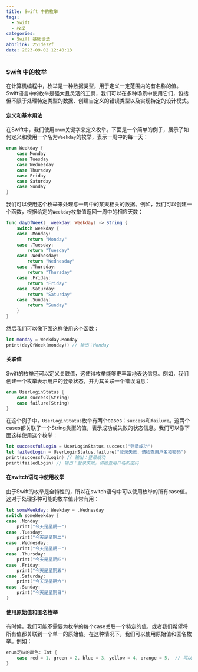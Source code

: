 ```yaml
---
title: Swift 中的枚举
tags:
  - Swift
  - 枚举
categories:
  - Swift 基础语法
abbrlink: 251de72f
date: 2023-09-02 12:40:13
---
```


### Swift 中的枚举

在计算机编程中，枚举是一种数据类型，用于定义一定范围内的有名称的值。Swift语言中的枚举是强大且灵活的工具，我们可以在多种场景中使用它们，包括但不限于处理特定类型的数据、创建自定义的错误类型以及实现特定的设计模式。

#### 定义和基本用法

在Swift中，我们使用`enum`关键字来定义枚举。下面是一个简单的例子，展示了如何定义和使用一个名为`Weekday`的枚举，表示一周中的每一天：

```swift
enum Weekday {  
    case Monday  
    case Tuesday  
    case Wednesday  
    case Thursday  
    case Friday  
    case Saturday  
    case Sunday  
}
```

<!--more-->

我们可以使用这个枚举来处理与一周中的某天相关的数据。例如，我们可以创建一个函数，根据给定的`Weekday`枚举值返回一周中的相应天数：

```swift
func dayOfWeek(_ weekday: Weekday) -> String {  
    switch weekday {  
    case .Monday:  
        return "Monday"  
    case .Tuesday:  
        return "Tuesday"  
    case .Wednesday:  
        return "Wednesday"  
    case .Thursday:  
        return "Thursday"  
    case .Friday:  
        return "Friday"  
    case .Saturday:  
        return "Saturday"  
    case .Sunday:  
        return "Sunday"  
    }  
}
```

然后我们可以像下面这样使用这个函数：

```swift
let monday = Weekday.Monday  
print(dayOfWeek(monday)) // 输出：Monday
```

#### 关联值

Swift的枚举还可以定义关联值，这使得枚举能够更丰富地表达信息。例如，我们创建一个枚举表示用户的登录状态，并为其关联一个错误消息：

```swift
enum UserLoginStatus {  
    case success(String)  
    case failure(String)  
}
```

在这个例子中，`UserLoginStatus`枚举有两个cases：`success`和`failure`。这两个cases都关联了一个String类型的值，表示成功或失败的状态信息。我们可以像下面这样使用这个枚举：

```swift
let successfulLogin = UserLoginStatus.success("登录成功")  
let failedLogin = UserLoginStatus.failure("登录失败，请检查用户名和密码")  
print(successfulLogin) // 输出：登录成功  
print(failedLogin) // 输出：登录失败，请检查用户名和密码
```

#### 在switch语句中使用枚举

由于Swift的枚举是全特性的，所以在switch语句中可以使用枚举的所有case值。这对于处理多种可能的枚举值非常有用：

```swift
let someWeekday: Weekday = .Wednesday  
switch someWeekday {  
case .Monday:  
    print("今天是星期一")  
case .Tuesday:  
    print("今天是星期二")  
case .Wednesday:  
    print("今天是星期三")  
case .Thursday:  
    print("今天是星期四")  
case .Friday:  
    print("今天是星期五")  
case .Saturday:  
    print("今天是星期六")  
case .Sunday:  
    print("今天是星期日")  
}
```

#### 使用原始值和匿名枚举

有时候，我们可能不需要为枚举的每个case关联一个特定的值，或者我们希望将所有值都关联到一个单一的原始值。在这种情况下，我们可以使用原始值和匿名枚举。例如：

```swift
enum乏味的颜色: Int {  
    case red = 1, green = 2, blue = 3, yellow = 4, orange = 5,  // 可以根据需要添加更多颜色
}
```
